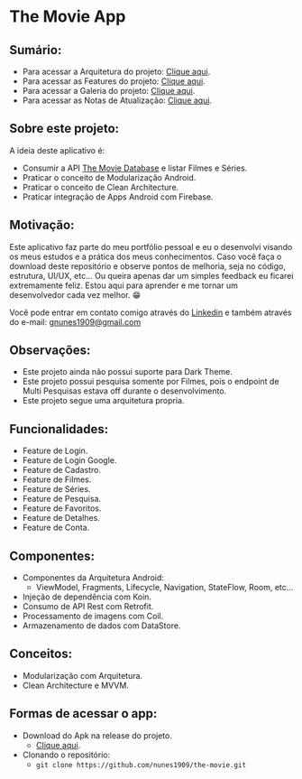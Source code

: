 # The Movie App

## Sumário:
- Para acessar a Arquitetura do projeto: <a href="https://github.com/nunes1909/the-movie/wiki/Arquitetura">Clique aqui</a>. <br>
- Para acessar as Features do projeto: <a href="https://github.com/nunes1909/the-movie/wiki/Features">Clique aqui</a>. <br>
- Para acessar a Galeria do projeto: <a href="https://github.com/nunes1909/the-movie/wiki/Galeria">Clique aqui</a>. <br>
- Para acessar as Notas de Atualização: <a href="https://github.com/nunes1909/the-movie/wiki/Notas-de-Atualiza%C3%A7%C3%B5es:">Clique aqui</a>. <br>

## Sobre este projeto:
A ideia deste aplicativo é:
- Consumir a API <a href="https://www.themoviedb.org/documentation/api">The Movie Database</a> e listar Filmes e Séries.
- Praticar o conceito de Modularização Android.
- Praticar o conceito de Clean Architecture.
- Praticar integração de Apps Android com Firebase.

## Motivação:
Este aplicativo faz parte do meu portfólio pessoal e eu o desenvolvi visando os meus estudos e a prática dos meus conhecimentos. Caso você faça o download deste repositório e observe pontos de melhoria, seja no código, estrutura, UI/UX, etc... Ou queira apenas dar um simples feedback eu ficarei extremamente feliz. Estou aqui para aprender e me tornar um desenvolvedor cada vez melhor. 😁

Você pode entrar em contato comigo através do <a href="https://www.linkedin.com/in/nunes1909/">Linkedin</a> e também através do e-mail: <a href="mailto:gnunes1909@gmail.com">gnunes1909@gmail.com</a>

## Observações:
- Este projeto ainda não possui suporte para Dark Theme.
- Este projeto possui pesquisa somente por Filmes, pois o endpoint de Multi Pesquisas estava off durante o desenvolvimento.
- Este projeto segue uma arquitetura propria.

## Funcionalidades:
- Feature de Login.
- Feature de Login Google.
- Feature de Cadastro.
- Feature de Filmes.
- Feature de Séries.
- Feature de Pesquisa.
- Feature de Favoritos.
- Feature de Detalhes.
- Feature de Conta.

## Componentes:
- Componentes da Arquitetura Android:
  - ViewModel, Fragments, Lifecycle, Navigation, StateFlow, Room, etc...
- Injeção de dependência com Koin.
- Consumo de API Rest com Retrofit.
- Processamento de imagens com Coil.
- Armazenamento de dados com DataStore.

## Conceitos:
- Modularização com Arquitetura.
- Clean Architecture e MVVM.

## Formas de acessar o app:
- Download do Apk na release do projeto.
  - <a href="https://github.com/nunes1909/the-movie/releases/tag/v.2.0">Clique aqui</a>.
- Clonando o repositório:
  - ``` git clone https://github.com/nunes1909/the-movie.git ```

